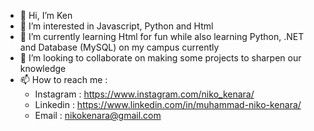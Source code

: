 - 👋 Hi, I’m Ken
- 👀 I’m interested in Javascript, Python and Html
- 🌱 I’m currently learning Html for fun while also learning Python, .NET and Database (MySQL) on my campus currently
- 💞️ I’m looking to collaborate on making some projects to sharpen our knowledge
- 📫 How to reach me :
    - Instagram : https://www.instagram.com/niko_kenara/
    - Linkedin : https://www.linkedin.com/in/muhammad-niko-kenara/
    - Email : nikokenara@gmail.com
